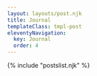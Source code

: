 ```yaml
---
layout: layouts/post.njk
title: Journal
templateClass: tmpl-post
eleventyNavigation:
  key: Journal
  order: 4
---
```


{% include "postslist.njk" %}